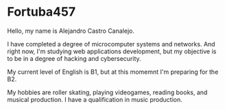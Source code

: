 # Fortuba457

Hello, my name is Alejandro Castro Canalejo.

I have completed a degree of microcomputer systems and networks. And right now, I'm studying web applications development, but my objective is to be in a degree of hacking and cybersecurity.

My current level of English is B1, but at this momemnt I'm preparing for the B2.

My hobbies are roller skating, playing videogames, reading books, and musical production. I have a qualification in music production.
